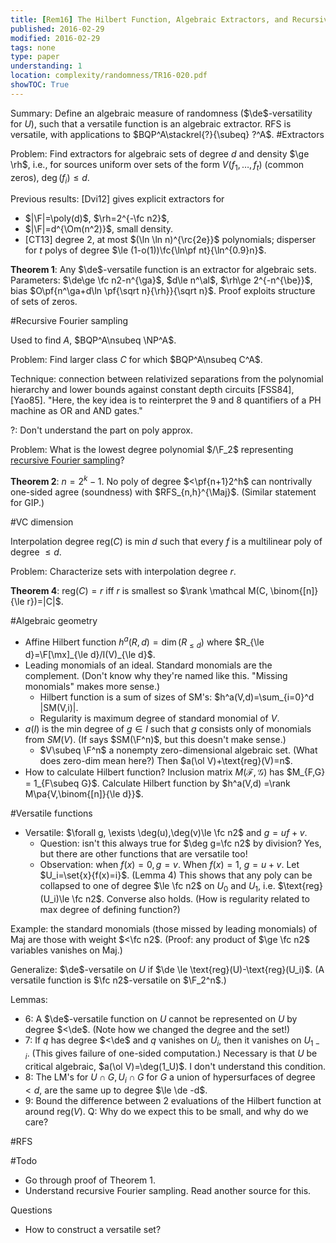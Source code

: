 ```yaml
---
title: [Rem16] The Hilbert Function, Algebraic Extractors, and Recursive Fourier Sampling
published: 2016-02-29
modified: 2016-02-29
tags: none
type: paper
understanding: 1
location: complexity/randomness/TR16-020.pdf
showTOC: True
---
```


Summary: Define an algebraic measure of randomness ($\de$-versatility for $U$), such that a versatile function is an algebraic extractor. RFS is versatile, with applications to $BQP^A\stackrel{?}{\subeq} ?^A$.
#Extractors

Problem: Find extractors for algebraic sets of degree $d$ and density $\ge \rh$, i.e., for sources uniform over sets of the form $V(f_1,\ldots, f_t)$ (common zeros), $\deg(f_i)\le d$.

Previous results: [Dvi12] gives explicit extractors for

* $|\F|=\poly(d)$, $\rh=2^{-\fc n2}$,
* $|\F|=d^{\Om(n^2)}$, small density.
* [CT13] degree 2, at most $(\ln \ln n)^{\rc{2e}}$ polynomials; disperser for $t$ polys of degree $\le (1-o(1))\fc{\ln\pf nt}{\ln^{0.9}n}$.

**Theorem 1**: Any $\de$-versatile function is an extractor for algebraic sets. Parameters: $\de\ge \fc n2-n^{\ga}$, $d\le n^\al$, $\rh\ge 2^{-n^{\be}}$, bias $O\pf{n^\ga+d\ln \pf{\sqrt n}{\rh}}{\sqrt n}$. Proof exploits structure of sets of zeros.

#Recursive Fourier sampling

Used to find $A$, $BQP^A\nsubeq \NP^A$.

Problem: Find larger class $C$ for which $BQP^A\nsubeq C^A$. 

Technique: connection between relativized separations from the polynomial hierarchy and lower bounds against constant depth circuits [FSS84],[Yao85]. "Here, the key idea is to reinterpret the 9 and 8 quantifiers of a PH machine as OR and AND gates."

?: Don't understand the part on poly approx.

Problem: What is the lowest degree polynomial $/\F_2$ representing [recursive Fourier sampling](RFS.html)? 

**Theorem 2**: $n=2^k-1$. No poly of degree $<\pf{n+1}2^h$ can nontrivally one-sided agree (soundness) with $RFS_{n,h}^{\Maj}$. (Similar statement for GIP.)

#VC dimension

Interpolation degree $\text{reg}(C)$ is min $d$ such that every $f$ is a multilinear poly of degree $\le d$.

Problem: Characterize sets with interpolation degree $r$.

**Theorem 4**: $\text{reg}(C)=r$ iff $r$ is smallest so $\rank \mathcal M(C, \binom{[n]}{\le r})=|C|$.

#Algebraic geometry

* Affine Hilbert function $h^a(R,d) = \dim(R_{\le d})$ where $R_{\le d}=\F[\mx]_{\le d}/I(V)_{\le d}$.
* Leading monomials of an ideal. Standard monomials are the complement. (Don't know why they're named like this. "Missing monomials" makes more sense.)
    * Hilbert function is a sum of sizes of SM's: $h^a(V,d)=\sum_{i=0}^d |SM(V,i)|.
    * Regularity is maximum degree of standard monomial of $V$.
* $a(I)$ is the min degree of $g\in I$ such that $g$ consists only of monomials from $SM(V)$. (If says $SM(\F^n)$, but this doesn't make sense.)
    * $V\subeq \F^n$ a nonempty zero-dimensional algebraic set. (What does zero-dim mean here?) Then $a(\ol V)+\text{reg}(V)=n$.
* How to calculate Hilbert function? Inclusion matrix $M(\mathcal F,\mathcal G)$ has $M_{F,G} = 1_{F\subeq G}$. Calculate Hilbert function by $h^a(V,d) =\rank M\pa{V,\binom{[n]}{\le d}}$.

#Versatile functions

* Versatile: $\forall g, \exists \deg(u),\deg(v)\le \fc n2$ and $g=uf+v$.
    * Question: isn't this always true for $\deg g=\fc n2$ by division? Yes, but there are other functions that are versatile too!
	*   Observation: when $f(x)=0, g=v$. When $f(x)=1$, $g=u+v$. Let $U_i=\set{x}{f(x)=i}$. (Lemma 4) This shows that any poly can be collapsed to one of degree $\le \fc n2$ on $U_0$ and $U_1$, i.e. $\text{reg}(U_i)\le \fc n2$. Converse also holds.
	    (How is regularity related to max degree of defining function?)

Example: the standard monomials (those missed by leading monomials) of Maj are those with weight $<\fc n2$. (Proof: any product of $\ge \fc n2$ variables vanishes on Maj.)

Generalize: $\de$-versatile on $U$ if $\de \le \text{reg}(U)-\text{reg}(U_i)$. (A versatile function is $\fc n2$-versatile on $\F_2^n$.)

Lemmas:

* 6: A $\de$-versatile function on $U$ cannot be represented on $U$ by degree $<\de$. (Note how we changed the degree and the set!)
* 7: If $q$ has degree $<\de$ and $q$ vanishes on $U_i$, then it vanishes on $U_{1-i}$. (This gives failure of one-sided computation.) Necessary is that $U$ be critical algebraic, $a(\ol V)=\deg(1_U)$. I don't understand this condition.
* 8: The LM's for $U\cap G,U_i\cap G$ for $G$ a union of hypersurfaces of degree $<d$, are the same up to degree $\le \de -d$.
* 9: Bound the difference between 2 evaluations of the Hilbert function at around $\text{reg}(V)$. Q: Why do we expect this to be small, and why do we care?

#RFS



#Todo

* Go through proof of Theorem 1.
* Understand recursive Fourier sampling. Read another source for this.

Questions

* How to construct a versatile set?
